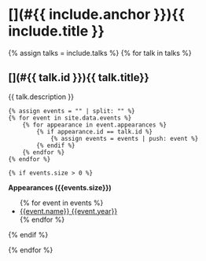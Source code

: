 # [](#{{ include.anchor }}){{ include.title }}

{% assign talks = include.talks %}
{% for talk in talks %}

## [](#{{ talk.id }}){{ talk.title}}

{{ talk.description }}

    {% assign events = "" | split: "" %}
    {% for event in site.data.events %}
        {% for appearance in event.appearances %}
            {% if appearance.id == talk.id %}
                {% assign events = events | push: event %}
            {% endif %}
        {% endfor %}
    {% endfor %}

    {% if events.size > 0 %}

<div class="notice--info">
    <strong>Appearances ({{events.size}})</strong>
    <ul>
        {% for event in events %}
        <li><a href="/events#{{event.id}}">{{event.name}} {{event.year}}</a></li>
        {% endfor %}
    </ul>
        {% endif %}

</div>

{% endfor %}
